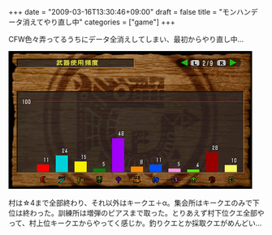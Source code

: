 +++
date = "2009-03-16T13:30:46+09:00"
draft = false
title = "モンハンデータ消えてやり直し中"
categories = ["game"]
+++

CFW色々弄ってるうちにデータ全消えしてしまい、最初からやり直し中…

<img src="/images/2009/03/snap001.bmp" alt="使用武器頻度" title="使用武器頻度" class="alignnone size-full wp-image-761" />

村は☆4まで全部終わり、それ以外はキークエ＋α。集会所はキークエのみで下位は終わった。訓練所は増弾のピアスまで取った。とりあえず村下位クエ全部やって、村上位キークエからやってく感じか。釣りクエとか採取クエがめんどい…
